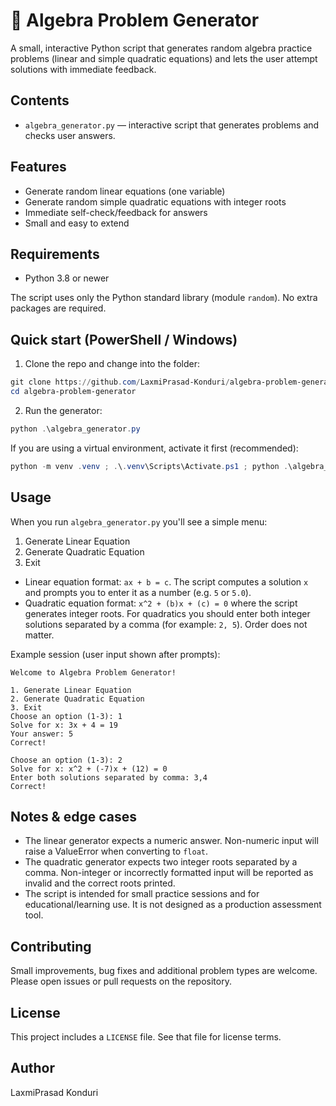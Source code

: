 # 🧮 Algebra Problem Generator

A small, interactive Python script that generates random algebra practice problems (linear and simple quadratic equations) and lets the user attempt solutions with immediate feedback.

## Contents

- `algebra_generator.py` — interactive script that generates problems and checks user answers.

## Features

- Generate random linear equations (one variable)
- Generate random simple quadratic equations with integer roots
- Immediate self-check/feedback for answers
- Small and easy to extend

## Requirements

- Python 3.8 or newer

The script uses only the Python standard library (module `random`). No extra packages are required.

## Quick start (PowerShell / Windows)

1. Clone the repo and change into the folder:

```powershell
git clone https://github.com/LaxmiPrasad-Konduri/algebra-problem-generator.git ;
cd algebra-problem-generator
```

2. Run the generator:

```powershell
python .\algebra_generator.py
```

If you are using a virtual environment, activate it first (recommended):

```powershell
python -m venv .venv ; .\.venv\Scripts\Activate.ps1 ; python .\algebra_generator.py
```

## Usage

When you run `algebra_generator.py` you'll see a simple menu:

1. Generate Linear Equation
2. Generate Quadratic Equation
3. Exit

- Linear equation format: `ax + b = c`. The script computes a solution `x` and prompts you to enter it as a number (e.g. `5` or `5.0`).
- Quadratic equation format: `x^2 + (b)x + (c) = 0` where the script generates integer roots. For quadratics you should enter both integer solutions separated by a comma (for example: `2, 5`). Order does not matter.

Example session (user input shown after prompts):

```
Welcome to Algebra Problem Generator!

1. Generate Linear Equation
2. Generate Quadratic Equation
3. Exit
Choose an option (1-3): 1
Solve for x: 3x + 4 = 19
Your answer: 5
Correct!

Choose an option (1-3): 2
Solve for x: x^2 + (-7)x + (12) = 0
Enter both solutions separated by comma: 3,4
Correct!
```

## Notes & edge cases

- The linear generator expects a numeric answer. Non-numeric input will raise a ValueError when converting to `float`.
- The quadratic generator expects two integer roots separated by a comma. Non-integer or incorrectly formatted input will be reported as invalid and the correct roots printed.
- The script is intended for small practice sessions and for educational/learning use. It is not designed as a production assessment tool.

## Contributing

Small improvements, bug fixes and additional problem types are welcome. Please open issues or pull requests on the repository.

## License

This project includes a `LICENSE` file. See that file for license terms.

## Author

LaxmiPrasad Konduri
